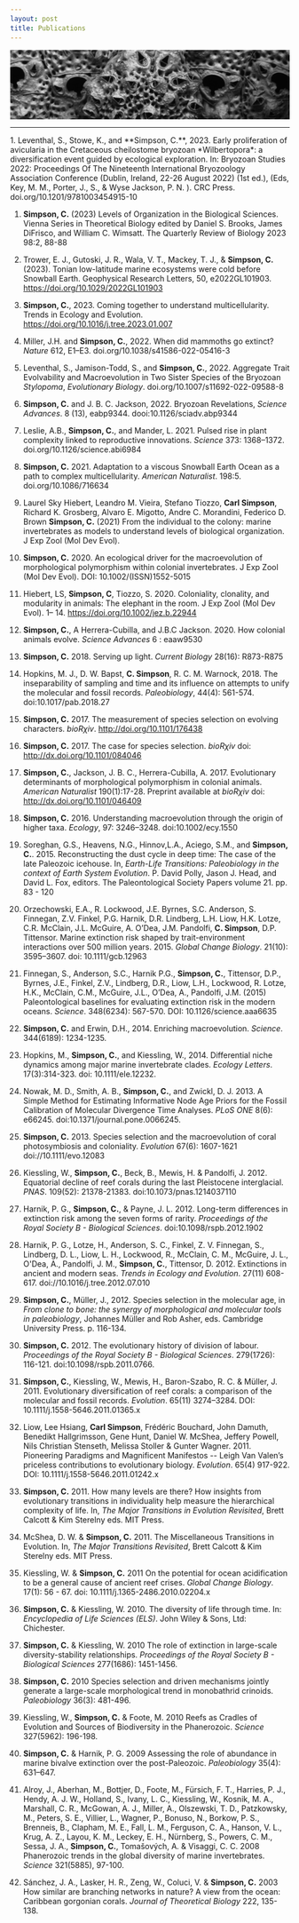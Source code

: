 ```yaml
---
layout: post
title: Publications
---
```



 <div class="row">
<div class="twelve columns">
    <img src="/assets/img/stylopoma.jpg" width="100%">
</div></div>


<hr class="slender">
1. Leventhal, S.,  Stowe, K., and **Simpson, C.**, 2023. Early proliferation of avicularia in the Cretaceous cheilostome bryozoan  *Wilbertopora*: a diversification event guided by ecological exploration.  In: Bryozoan Studies 2022: Proceedings Of The Nineteenth International Bryozoology Association Conference (Dublin, Ireland, 22-26 August 2022) (1st ed.), (Eds, Key, M. M., Porter, J., S., & Wyse Jackson, P. N. ). CRC Press. doi.org/10.1201/9781003454915-10

1. **Simpson, C.** (2023) Levels of Organization in the Biological Sciences. Vienna Series in Theoretical Biology edited by Daniel S. Brooks, James DiFrisco, and William C. Wimsatt. The Quarterly Review of Biology 2023 98:2, 88-88

1. Trower, E. J., Gutoski, J. R., Wala, V. T., Mackey, T. J., & **Simpson, C.** (2023). Tonian low-latitude marine ecosystems were cold before Snowball Earth. Geophysical Research Letters, 50, e2022GL101903. https://doi.org/10.1029/2022GL101903

1. **Simpson, C.**, 2023. Coming together to understand multicellularity. Trends in Ecology and Evolution. https://doi.org/10.1016/j.tree.2023.01.007

1. Miller, J.H. and **Simpson, C.**, 2022. When did mammoths go extinct? *Nature* 612, E1–E3. doi.org/10.1038/s41586-022-05416-3

1. Leventhal, S., Jamison-Todd, S., and **Simpson, C.**, 2022. Aggregate Trait Evolvability and Macroevolution in Two Sister Species of the Bryozoan *Stylopoma*, *Evolutionary Biology*. doi.org/10.1007/s11692-022-09588-8

1. **Simpson, C.** and J. B. C. Jackson, 2022. Bryozoan Revelations, *Science Advances*. 8 (13), eabp9344. dooi:10.1126/sciadv.abp9344

1. Leslie, A.B., **Simpson, C.**, and Mander, L. 2021. Pulsed rise in plant complexity linked to reproductive innovations.  *Science* 373: 1368–1372. doi.org/10.1126/science.abi6984

1. **Simpson, C.** 2021. Adaptation to a viscous Snowball Earth Ocean as a path to complex multicellularity. *American Naturalist*. 198:5. doi.org/10.1086/716634


1. Laurel Sky Hiebert, Leandro M. Vieira, Stefano Tiozzo, **Carl Simpson**, Richard K. Grosberg, Alvaro E. Migotto, Andre C. Morandini, Federico D. Brown
**Simpson, C.** (2021)  From the individual to the colony: marine invertebrates as models to understand levels of biological organization. J Exp Zool (Mol Dev Evol).

1. **Simpson, C.** 2020.  An ecological driver for the macroevolution of morphological polymorphism within colonial invertebrates. J Exp Zool (Mol Dev Evol). DOI: 10.1002/(ISSN)1552-5015

1. Hiebert, LS, **Simpson, C**, Tiozzo, S. 2020. Coloniality, clonality, and modularity in animals: The elephant in the room. J Exp Zool (Mol Dev Evol). 1– 14. https://doi.org/10.1002/jez.b.22944


1. **Simpson, C.**, A Herrera-Cubilla, and J.B.C Jackson. 2020. How colonial animals evolve.  *Science Advances* 6 : eaaw9530


1. **Simpson, C.** 2018. Serving up light. *Current Biology* 28(16): R873-R875


1. Hopkins, M. J., D. W. Bapst, **C. Simpson**, R. C. M. Warnock, 2018. The inseparability of sampling and time and its influence on attempts to unify the molecular and fossil records. *Paleobiology*, 44(4): 561-574. doi:10.1017/pab.2018.27


1. **Simpson, C.** 2017. The measurement of species selection on evolving characters. *bioRχiv*. http://doi.org/10.1101/176438

1. **Simpson, C.** 2017. The case for species selection. *bioRχiv* doi: http://dx.doi.org/10.1101/084046

2. **Simpson, C.**, Jackson, J. B. C., Herrera-Cubilla, A. 2017. Evolutionary determinants of morphological polymorphism in colonial animals. *American Naturalist* 190(1):17-28. Preprint available at *bioRχiv* doi: http://dx.doi.org/10.1101/046409 

3. **Simpson, C.** 2016. Understanding macroevolution through the origin of higher taxa. *Ecology*, 97: 3246–3248. doi:10.1002/ecy.1550

4. Soreghan, G.S., Heavens, N.G., Hinnov,L.A.,  Aciego, S.M., and **Simpson, C.**. 2015. Reconstructing the dust cycle in deep time: The case of the late Paleozoic icehouse. In, *Earth-Life Transitions: Paleobiology in the context of Earth System Evolution*. P. David Polly, Jason J. Head, and David L. Fox, editors. The Paleontological Society Papers volume 21. pp. 83 - 120

5. Orzechowski, E.A., R. Lockwood, J.E. Byrnes, S.C. Anderson, S. Finnegan, Z.V. Finkel, P.G. Harnik, D.R. Lindberg, L.H. Liow, H.K. Lotze, C.R. McClain, J.L. McGuire, A. O’Dea, J.M. Pandolfi, **C. Simpson**, D.P. Tittensor. Marine extinction risk shaped by trait-environment interactions over 500 million years. 2015. *Global Change Biology*. 21(10): 3595–3607. doi: 10.1111/gcb.12963

6. Finnegan, S., Anderson, S.C., Harnik P.G., **Simpson, C.**, Tittensor, D.P., Byrnes, J.E., Finkel, Z.V., Lindberg, D.R., Liow, L.H., Lockwood, R. Lotze, H.K., McClain, C.M., McGuire, J.L., O’Dea, A., Pandolfi, J.M. (2015) Paleontological baselines for evaluating extinction risk in the modern oceans. *Science*. 348(6234): 567-570. DOI: 10.1126/science.aaa6635

7. **Simpson, C.** and Erwin, D.H., 2014. Enriching macroevolution. *Science*. 344(6189): 1234-1235.

8. Hopkins, M., **Simpson, C.**, and Kiessling, W., 2014. Differential niche dynamics among major marine invertebrate clades. *Ecology Letters*. 17(3):314-323. doi: 10.1111/ele.12232.


9. Nowak, M. D., Smith, A. B., **Simpson, C.**, and Zwickl, D. J. 2013. A Simple Method for Estimating Informative Node Age Priors for the Fossil Calibration of Molecular Divergence Time Analyses. *PLoS ONE* 8(6): e66245. doi:10.1371/journal.pone.0066245. 

10. **Simpson, C.** 2013. Species selection and the macroevolution of coral photosymbiosis and coloniality. *Evolution* 67(6): 1607-1621 doi://10.1111/evo.12083

11. Kiessling, W., **Simpson, C.**, Beck, B., Mewis, H. & Pandolfi, J. 2012. Equatorial decline of reef corals during the last Pleistocene interglacial. *PNAS*. 109(52): 21378-21383. doi:10.1073/pnas.1214037110

12. Harnik, P. G., **Simpson, C.**, & Payne, J. L.  2012. Long-term differences in extinction risk among the seven forms of rarity. *Proceedings of the Royal Society B - Biological Sciences*. doi:10.1098/rspb.2012.1902 

13. Harnik, P. G., Lotze, H., Anderson, S. C., Finkel, Z. V. Finnegan, S., Lindberg, D. L., Liow, L. H., Lockwood, R., McClain, C. M., McGuire, J. L., O'Dea, A., Pandolfi, J. M., **Simpson, C.**, Tittensor, D. 2012. Extinctions in ancient and modern seas. *Trends in Ecology and Evolution*. 27(11) 608-617. doi://10.1016/j.tree.2012.07.010

14. **Simpson, C.**, Müller, J., 2012. Species selection in the molecular age, in *From clone to bone: the synergy of morphological and molecular tools in paleobiology*, Johannes Müller and Rob Asher, eds. Cambridge University Press. p. 116-134.

15. **Simpson, C.** 2012. The evolutionary history of division of labour. *Proceedings of the Royal Society B - Biological Sciences*. 279(1726): 116-121. doi:10.1098/rspb.2011.0766.

16. **Simpson, C.**, Kiessling, W., Mewis, H., Baron-Szabo, R. C. & Müller, J. 2011. Evolutionary diversification of reef corals: a comparison of the molecular and fossil records. *Evolution*. 65(11) 3274–3284. DOI: 10.1111/j.1558-5646.2011.01365.x 

17. Liow, Lee Hsiang, **Carl Simpson**, Frédéric Bouchard, John Damuth, Benedikt Hallgrimsson, Gene Hunt, Daniel W. McShea, Jeffery Powell, Nils Christian Stenseth, Melissa Stoller & Gunter Wagner. 2011. Pioneering Paradigms and Magnificent Manifestos -- Leigh Van Valen’s priceless contributions to evolutionary biology. *Evolution*. 65(4) 917-922. DOI: 10.1111/j.1558-5646.2011.01242.x

18. **Simpson, C.** 2011. How many levels are there? How insights from evolutionary transitions in individuality help measure the hierarchical complexity of life. In, *The Major Transitions in Evolution Revisited*, Brett Calcott & Kim Sterelny eds.  MIT Press.

19. McShea, D. W. & **Simpson, C.** 2011. The Miscellaneous Transitions in Evolution. In, *The Major Transitions Revisited*, Brett Calcott & Kim Sterelny eds.  MIT Press. 

20. Kiessling, W. & **Simpson, C.** 2011 On the potential for ocean acidification to be a general cause of ancient reef crises. *Global Change Biology*. 17(1): 56 - 67. doi: 10.1111/j.1365-2486.2010.02204.x

21. **Simpson, C.** & Kiessling, W. 2010. The diversity of life through time.  In: *Encyclopedia of Life Sciences (ELS)*. John Wiley & Sons, Ltd: Chichester.

22. **Simpson, C.** & Kiessling, W. 2010 The role of extinction in large-scale diversity-stability relationships. *Proceedings of the Royal Society B - Biological Sciences* 277(1686): 1451-1456.

23. **Simpson, C.** 2010 Species selection and driven mechanisms jointly generate a large-scale morphological trend in monobathrid crinoids. *Paleobiology* 36(3): 481-496.

24. Kiessling, W., **Simpson, C.** & Foote, M. 2010 Reefs as Cradles of Evolution and Sources of Biodiversity in the Phanerozoic. *Science* 327(5962): 196-198.

25. **Simpson, C.** & Harnik, P. G. 2009 Assessing the role of abundance in marine bivalve extinction over the post-Paleozoic. *Paleobiology* 35(4): 631–647. 

26. Alroy, J., Aberhan, M., Bottjer, D., Foote, M., Fürsich, F. T., Harries, P. J., Hendy, A. J. W., Holland, S., Ivany, L. C., Kiessling, W., Kosnik, M. A., Marshall, C. R., McGowan, A. J., Miller, A., Olszewski, T. D., Patzkowsky, M., Peters, S. E., Villier, L., Wagner, P., Bonuso, N., Borkow, P. S., Brenneis, B., Clapham, M. E., Fall, L. M., Ferguson, C. A., Hanson, V. L., Krug, A. Z., Layou, K. M., Leckey, E. H., Nürnberg, S., Powers, C. M., Sessa, J. A., **Simpson, C.**, Tomašových, A. & Visaggi, C. C. 2008 Phanerozoic trends in the global diversity of marine invertebrates. *Science* 321(5885), 97-100. 

27. Sánchez, J. A., Lasker, H. R., Zeng, W., Coluci, V. & **Simpson, C.** 2003 How similar are branching networks in nature? A view from the ocean: Caribbean gorgonian corals. *Journal of Theoretical Biology* 222, 135-138.

